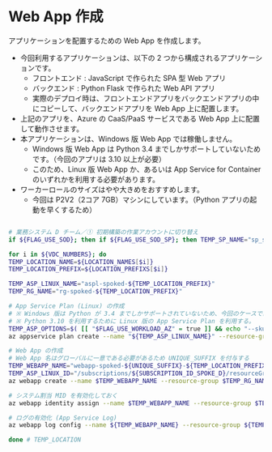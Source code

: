# Web App 作成

アプリケーションを配置するための Web App を作成します。

- 今回利用するアプリケーションは、以下の 2 つから構成されるアプリケーションです。
  - フロントエンド : JavaScript で作られた SPA 型 Web アプリ
  - バックエンド : Python Flask で作られた Web API アプリ
  - 実際のデプロイ時は、フロントエンドアプリをバックエンドアプリの中にコピーして、バックエンドアプリを Web App 上に配置します。
- 上記のアプリを、Azure の CaaS/PaaS サービスである Web App 上に配置して動作させます。
- 本アプリケーションは、Windows 版 Web App では稼働しません。
  - Windows 版 Web App は Python 3.4 までしかサポートしていないためです。（今回のアプリは 3.10 以上が必要）
  - このため、Linux 版 Web App か、あるいは App Service for Container のいずれかを利用する必要があります。
- ワーカーロールのサイズはやや大きめをおすすめします。
  - 今回は P2V2（2コア 7GB）マシンにしています。（Python アプリの起動を早くするため）

```bash

# 業務システム D チーム／① 初期構築の作業アカウントに切り替え
if ${FLAG_USE_SOD}; then if ${FLAG_USE_SOD_SP}; then TEMP_SP_NAME="sp_spoked_dev"; az login --service-principal --username ${SP_APP_IDS[${TEMP_SP_NAME}]} --password ${SP_PWDS[${TEMP_SP_NAME}]} --tenant ${PRIMARY_DOMAIN_NAME} --allow-no-subscriptions; else az account clear; az login -u "user_spoked_dev@${PRIMARY_DOMAIN_NAME}" -p "${ADMIN_PASSWORD}"; fi; fi

for i in ${VDC_NUMBERS}; do
TEMP_LOCATION_NAME=${LOCATION_NAMES[$i]}
TEMP_LOCATION_PREFIX=${LOCATION_PREFIXS[$i]}

TEMP_ASP_LINUX_NAME="aspl-spoked-${TEMP_LOCATION_PREFIX}"
TEMP_RG_NAME="rg-spoked-${TEMP_LOCATION_PREFIX}"

# App Service Plan (Linux) の作成
# ※ Windows 版は Python が 3.4 までしかサポートされていないため、今回のケースでは利用できない
# ※ Python 3.10 を利用するために Linux 版の App Service Plan を利用する。
TEMP_ASP_OPTIONS=$( [[ "$FLAG_USE_WORKLOAD_AZ" = true ]] && echo "--sku P2V2 --number-of-workers 3 --zone-redundant" || echo "--sku P2V2 --number-of-workers 1" )
az appservice plan create --name "${TEMP_ASP_LINUX_NAME}" --resource-group "$TEMP_RG_NAME" --location "${TEMP_LOCATION_NAME}" --is-linux $TEMP_ASP_OPTIONS

# Web App の作成
# Web App 名はグローバルに一意である必要があるため UNIQUE_SUFFIX を付与する
TEMP_WEBAPP_NAME="webapp-spoked-${UNIQUE_SUFFIX}-${TEMP_LOCATION_PREFIX}"
TEMP_ASP_LINUX_ID="/subscriptions/${SUBSCRIPTION_ID_SPOKE_D}/resourceGroups/${TEMP_RG_NAME}/providers/Microsoft.Web/serverFarms/${TEMP_ASP_LINUX_NAME}"
az webapp create --name $TEMP_WEBAPP_NAME --resource-group $TEMP_RG_NAME --plan $TEMP_ASP_LINUX_ID --runtime "python|3.10"

# システム割当 MID を有効化しておく
az webapp identity assign --name $TEMP_WEBAPP_NAME --resource-group $TEMP_RG_NAME

# ログの有効化 (App Service Log)
az webapp log config --name ${TEMP_WEBAPP_NAME} --resource-group ${TEMP_RG_NAME} --application-logging filesystem --detailed-error-messages true --failed-request-tracing true --web-server-logging filesystem --level warning

done # TEMP_LOCATION

```
